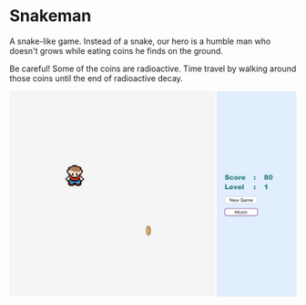 # Snakeman

A snake-like game. Instead of a snake, our hero is a humble man who doesn't grows while eating coins he finds on the ground.

Be careful! Some of the coins are radioactive. Time travel by walking around those coins until the end of radioactive decay.

![alt text](https://github.com/cansusam/snakeman/blob/master/images/ss.png)

